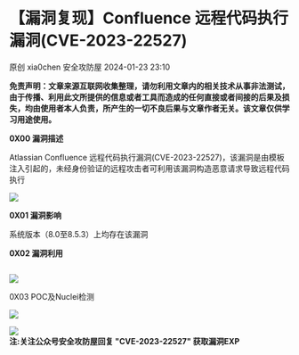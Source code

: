 #  【漏洞复现】Confluence 远程代码执行漏洞(CVE-2023-22527)   
原创 xia0chen  安全攻防屋   2024-01-23 23:10  
  
**免责声明：文章来源互联网收集整理，请勿利用文章内的相关技术从事非法测试，由于传播、利用此文所提供的信息或者工具而造成的任何直接或者间接的后果及损失，均由使用者本人负责，所产生的一切不良后果与文章作者无关。该文章仅供学习用途使用。**  
  
**0X00 漏洞描述**  
  
Atlassian Confluence 远程代码执行漏洞(CVE-2023-22527)，该漏洞是由模板注入引起的，未经身份验证的远程攻击者可利用该漏洞构造恶意请求导致远程代码执行  
  
  
![](https://mmbiz.qpic.cn/sz_mmbiz_png/b6UzoibqnYFGx4QhuGb3A1DJxEgg4bUG0eVHzN1Kw5wKog1djX9g0UxQmuw46L5eRRn4CCuoNicH4OPygCTbtNJg/640?wx_fmt=png&from=appmsg "")  
  
**0X01 漏洞影响**  
  
  
系统版本（8.0至8.5.3）上均存在该漏洞  
  
**0X02 漏洞利用**  
```
```  
  
![](https://mmbiz.qpic.cn/sz_mmbiz_png/b6UzoibqnYFGx4QhuGb3A1DJxEgg4bUG0pwTwpwtJHYnETmzdeS5beIwHhm0zA7ZYNTHPThlibsCIrjSWnt9VZfw/640?wx_fmt=png&from=appmsg "")  
  
0X03 POC及Nuclei检测  
  
![](https://mmbiz.qpic.cn/sz_mmbiz_png/b6UzoibqnYFGx4QhuGb3A1DJxEgg4bUG0VcsAsmkAguDykPcswdw6S6pU98rKuia7A8Anv4Evib2PltS0le8Ye7Tw/640?wx_fmt=png&from=appmsg "")  
  
![](https://mmbiz.qpic.cn/sz_mmbiz_png/b6UzoibqnYFGx4QhuGb3A1DJxEgg4bUG0O8p78WDdGFiab8Euh7RkwD6rJvK9N8akNU4JgNHlye9KicTDJfzd11ibw/640?wx_fmt=png&from=appmsg "")  
**注:关注公众号安全攻防屋回复 "CVE-2023-22527" 获取漏洞EXP**  
  
  

